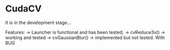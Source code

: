 # CudaCV

It is in the development stage...

Features:
-> Launcher is functional and has been tested;
-> cvReduce3x() -> working and tested
-> cvGaussianBlur() -> implemented but not tested. With BUG
